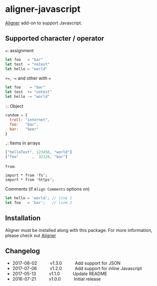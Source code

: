 # aligner-javascript

[Aligner](https://github.com/adrianlee44/atom-aligner) add-on to support Javascript.

## Supported character / operator
`=`: assignment
```javascript
let foo   = "bar"
let test  = "notest"
let hello = "world"
```
`+=`, `-=` and other with `=`
```javascript
let foo    = "bar"
let test  += "notest"
let hello -= "world"
```
`:`: Object
```javascript
random = {
  troll: "internet",
  foo:   "bar",
  bar:   "beer"
}
```
`,`: Items in arrays
```javascript
["helloText", 123456, "world"]
["foo"      ,  32124, "bar"]
```
`from`:
```
import * from 'fs';
import * from 'https';
```
Comments (if `Align Comments` options on)
```javascript
let hello = 'world'; // line 1
let foo   = 'bar';   // line 2
```

## Installation
Aligner must be installed along with this package. For more information, please check out [Aligner](https://github.com/adrianlee44/atom-aligner)

## Changelog
- 2017-08-02   v1.3.0   Add support for JSON
- 2017-07-06   v1.2.0   Add support for inline Javascript
- 2017-05-13   v1.1.0   Update README
- 2016-07-21   v1.0.0   Initial release
